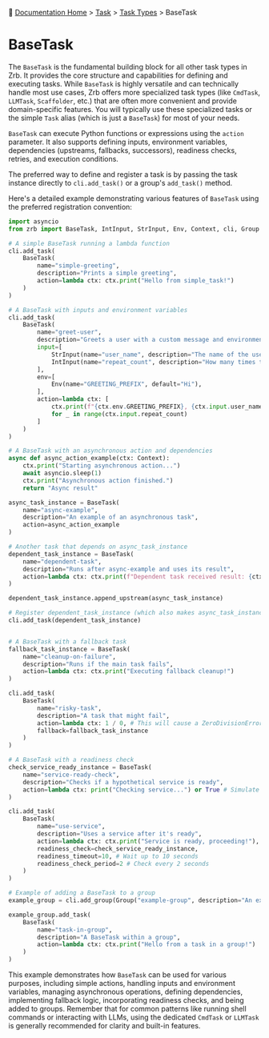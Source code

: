🔖 [Documentation Home](../../../README.md) > [Task](../../README.md) > [Task Types](../README.md) > BaseTask

# BaseTask

The `BaseTask` is the fundamental building block for all other task types in Zrb. It provides the core structure and capabilities for defining and executing tasks. While `BaseTask` is highly versatile and can technically handle most use cases, Zrb offers more specialized task types (like `CmdTask`, `LLMTask`, `Scaffolder`, etc.) that are often more convenient and provide domain-specific features. You will typically use these specialized tasks or the simple `Task` alias (which is just a `BaseTask`) for most of your needs.

`BaseTask` can execute Python functions or expressions using the `action` parameter. It also supports defining inputs, environment variables, dependencies (upstreams, fallbacks, successors), readiness checks, retries, and execution conditions.

The preferred way to define and register a task is by passing the task instance directly to `cli.add_task()` or a group's `add_task()` method.

Here's a detailed example demonstrating various features of `BaseTask` using the preferred registration convention:

```python
import asyncio
from zrb import BaseTask, IntInput, StrInput, Env, Context, cli, Group

# A simple BaseTask running a lambda function
cli.add_task(
    BaseTask(
        name="simple-greeting",
        description="Prints a simple greeting",
        action=lambda ctx: ctx.print("Hello from simple_task!")
    )
)

# A BaseTask with inputs and environment variables
cli.add_task(
    BaseTask(
        name="greet-user",
        description="Greets a user with a custom message and environment variable",
        input=[
            StrInput(name="user_name", description="The name of the user to greet"),
            IntInput(name="repeat_count", description="How many times to repeat the greeting", default=1),
        ],
        env=[
            Env(name="GREETING_PREFIX", default="Hi"),
        ],
        action=lambda ctx: [
            ctx.print(f"{ctx.env.GREETING_PREFIX}, {ctx.input.user_name}!")
            for _ in range(ctx.input.repeat_count)
        ]
    )
)

# A BaseTask with an asynchronous action and dependencies
async def async_action_example(ctx: Context):
    ctx.print("Starting asynchronous action...")
    await asyncio.sleep(1)
    ctx.print("Asynchronous action finished.")
    return "Async result"

async_task_instance = BaseTask(
    name="async-example",
    description="An example of an asynchronous task",
    action=async_action_example
)

# Another task that depends on async_task_instance
dependent_task_instance = BaseTask(
    name="dependent-task",
    description="Runs after async-example and uses its result",
    action=lambda ctx: ctx.print(f"Dependent task received result: {ctx.xcom['async-example'].pop()}")
)

dependent_task_instance.append_upstream(async_task_instance)

# Register dependent_task_instance (which also makes async_task_instance accessible)
cli.add_task(dependent_task_instance)


# A BaseTask with a fallback task
fallback_task_instance = BaseTask(
    name="cleanup-on-failure",
    description="Runs if the main task fails",
    action=lambda ctx: ctx.print("Executing fallback cleanup!")
)

cli.add_task(
    BaseTask(
        name="risky-task",
        description="A task that might fail",
        action=lambda ctx: 1 / 0, # This will cause a ZeroDivisionError
        fallback=fallback_task_instance
    )
)

# A BaseTask with a readiness check
check_service_ready_instance = BaseTask(
    name="service-ready-check",
    description="Checks if a hypothetical service is ready",
    action=lambda ctx: print("Checking service...") or True # Simulate a check
)

cli.add_task(
    BaseTask(
        name="use-service",
        description="Uses a service after it's ready",
        action=lambda ctx: ctx.print("Service is ready, proceeding!"),
        readiness_check=check_service_ready_instance,
        readiness_timeout=10, # Wait up to 10 seconds
        readiness_check_period=2 # Check every 2 seconds
    )
)

# Example of adding a BaseTask to a group
example_group = cli.add_group(Group("example-group", description="An example group"))

example_group.add_task(
    BaseTask(
        name="task-in-group",
        description="A BaseTask within a group",
        action=lambda ctx: ctx.print("Hello from a task in a group!")
    )
)
```

This example demonstrates how `BaseTask` can be used for various purposes, including simple actions, handling inputs and environment variables, managing asynchronous operations, defining dependencies, implementing fallback logic, incorporating readiness checks, and being added to groups. Remember that for common patterns like running shell commands or interacting with LLMs, using the dedicated `CmdTask` or `LLMTask` is generally recommended for clarity and built-in features.